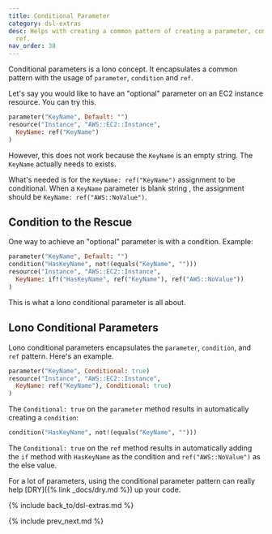 ```yaml
---
title: Conditional Parameter
category: dsl-extras
desc: Helps with creating a common pattern of creating a parameter, condition, and
  ref.
nav_order: 38
---
```


Conditional parameters is a lono concept. It encapsulates a common pattern with the usage of `parameter`, `condition` and `ref`.

Let's say you would like to have an "optional" parameter on an EC2 instance resource. You can try this.

```ruby
parameter("KeyName", Default: "")
resource("Instance", "AWS::EC2::Instance",
  KeyName: ref("KeyName")
)
```

However, this does not work because the `KeyName` is an empty string. The `KeyName` actually needs to exists.

What's needed is for the `KeyName: ref("KeyName")` assignment to be conditional. When a `KeyName` parameter is blank string , the assignment should be `KeyName: ref("AWS::NoValue")`.

## Condition to the Rescue

One way to achieve an "optional" parameter is with a condition. Example:

```ruby
parameter("KeyName", Default: "")
condition("HasKeyName", not!(equals("KeyName", "")))
resource("Instance", "AWS::EC2::Instance",
  KeyName: if!("HasKeyName", ref("KeyName"), ref("AWS::NoValue"))
)
```

This is what a lono conditional parameter is all about.

## Lono Conditional Parameters

Lono conditional parameters encapsulates the `parameter`, `condition`, and `ref` pattern. Here's an example.

```ruby
parameter("KeyName", Conditional: true)
resource("Instance", "AWS::EC2::Instance",
  KeyName: ref("KeyName"), Conditional: true)
)
```

The `Conditional: true` on the `parameter` method results in automatically creating a `condition`:

```ruby
condition("HasKeyName", not!(equals("KeyName", "")))
```

The `Conditional: true` on the `ref` method results in automatically adding the `if` method with `HasKeyName` as the condition and `ref("AWS::NoValue")` as the else value.

For a lot of parameters, using the conditional parameter pattern can really help [DRY]({% link _docs/dry.md %}) up your code.

{% include back_to/dsl-extras.md %}

{% include prev_next.md %}
